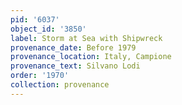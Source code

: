 ```yaml
---
pid: '6037'
object_id: '3850'
label: Storm at Sea with Shipwreck
provenance_date: Before 1979
provenance_location: Italy, Campione
provenance_text: Silvano Lodi
order: '1970'
collection: provenance
---
```

